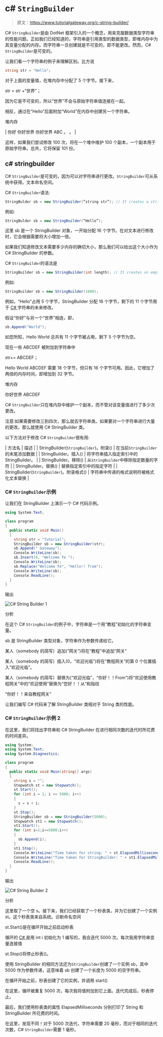 # c# `StringBuilder`

> 原文：<https://www.tutorialgateway.org/c-string-builder/>

C# `StringBuilder`是由 DotNet 框架引入的一个概念，用来克服数据类型字符串的性能问题。正如我们已经知道的，字符串是引用类型的数据类型，即堆内存中为其变量分配的内存。而字符串一旦创建就是不可变的，即不能更改。然而，C# `StringBuilder`是可变的。

让我们看一个字符串的例子来理解区别。比方说

```cs
string str = "Hello";
```

对于上面的变量值，在堆内存中分配了 5 个字节。接下来，

str = str +“世界”；

因为它是不可变的，所以“世界”不会与原始字符串值连接在一起。

相反，通过在“Hello”后面附加“World”在内存中创建另一个字符串。

堆内存

| 你好
你好世界
你好世界 ABC
。
。 |

这样，如果我们尝试修改 100 次，将在一个堆中维护 100 个副本，一个副本用于原始字符串。总共，它将保留 101 份。

## c# stringbuilder

C# `StringBuilder`是可变的，因为可以对字符串进行更改。`StringBuilder`可从系统中获得。文本命名空间。

C# `StringBuilder`语法:

```cs
StringBulder sb = new StringBuilder(“string str”); // It creates a stringbuilder with the specified string
```

例如:

```cs
StringBulder sb = new StringBuilder(“Hello”);
```

这里 sb 是一个 StringBuilder 对象，一开始分配 16 个字节。在对文本进行修改时，它会根据需要将大小增加一倍。

如果我们知道修改文本需要多少内存的确切大小，那么我们可以给出这个大小作为 C# StringBuilder 的参数。

C# `StringBuilder`的语法是

```cs
StringBuilder sb = new StringBuilder(int length); // It creates an empty stringbuilder with the specified capacity as length
```

例如:

```cs
StringBuilder sb = new StringBuilder(1000);
```

例如，“Hello”占用 5 个字节，StringBuilder 分配 16 个字节，剩下的 11 个字节用于 [C# ](https://www.tutorialgateway.org/csharp-tutorial/) 字符串的未来修改。

假设“你好”与另一个“世界”相连，即，

```cs
sb.Append("World");
```

如您所知，Hello World 总共有 11 个字节被占用，剩下 5 个字节为空。

现在一些 ABCDEF 被附加到字符串中

str+= ABCDEF；

Hello World ABCDEF 需要 18 个字节，但只有 16 个字节可用。因此，它增加了两倍的内存时间，即增加到 32 字节。

堆内存

你好世界 ABCDEF

C# `StringBuilder`只在堆内存中维护一个副本，而不管对该变量值进行了多少次更改。

注意:如果需要修改三到四次，那么就去字符串类。如果要对一个字符串进行大量的更改，那么就使用 C# StringBuilder 类。

以下方法对于修改 C# `StringBuilder`很有用:

| 方法名 | 描述 |
| StringBuilder(`StringBuilder`)。附录() | 在当前`StringBuilder`的末尾添加数据 |
| StringBuilder。插入() | 将字符串插入指定索引中的 StringBuilder。 |
| StringBuilder。移除() | 从`StringBuilder`中移除指定数量的字符 |
| StringBuilder。替换() | 替换指定索引中的指定字符 |
| StringBuilder(`StringBuilder`)。附录格式() | 字符串中传递的格式说明符被格式化文本替换 |

### C# `StringBuilder`示例

让我们在 StringBuilder 上演示一个 C# 代码示例。

```cs
using System.Text;

class program
{
  public static void Main()
  {
    string str = "Tutorial";
    StringBuilder sb = new StringBuilder(str);
    sb.Append(" Gateway");
    Console.WriteLine(sb);
    sb.Insert(0, "Welcome To ");
    Console.WriteLine(sb);
    sb.Replace("Welcome To", "Hello!! from");
    Console.WriteLine(sb);
    Console.ReadLine();
  }
}
```

输出

![C# String Builder 1](img/cf3fbd175e55d546aeea67c69720dee8.png)

分析

在这个 C# `StringBuilder`的例子中，字符串是一个用“教程”初始化的字符串变量。

sb 是 StringBuilder 类型对象，字符串作为参数传递给它。

某人（somebody 的简写）追加(“网关”)将在“教程”中追加“网关”

某人（somebody 的简写）插入(0，“欢迎光临”)将在“教程网关”的第 0 个位置插入“欢迎光临”。

某人（somebody 的简写）替换为(“欢迎光临”，“你好！！From”)将“欢迎使用教程网关”中的“欢迎使用”替换为“您好！！从“和指纹

“你好！！来自教程网关”

让我们编写 C# 代码来了解 StringBuilder 类相对于 String 类的性能。

### C# `StringBuilder`示例 2

在这里，我们将找出字符串和 C# StringBuilder 在进行相同次数的迭代时所花费的时间差异。

```cs
using System;
using System.Text;
using System.Diagnostics;

class program
{
  public static void Main(string[] args)
  {
    string s = "";
    Stopwatch st = new Stopwatch();
    st.Start();
    for (int i = 1; i <= 5000; i++)
    {
      s = s + i;
    }
    st.Stop();
    StringBuilder sb = new StringBuilder(5000);
    Stopwatch st1 = new Stopwatch();
    st1.Start();
    for (int i=1;i<=5000;i++)
    {
      sb.Append(i);
    }
    st1.Stop();
    Console.WriteLine("Time taken for string: " + st.ElapsedMilliseconds);
    Console.WriteLine("Time taken for StringBuilder: " + st1.ElapsedMilliseconds);
    Console.ReadLine();
  }
}
```

输出

![C# String Builder 2](img/29b52f9a849f2313fde69459add48187.png)

分析

这里取了一个空 s。接下来，我们已经获取了一个秒表类，并为它创建了一个实例 st。这个秒表类来自系统。诊断命名空间

st.Start()是在循环开始之前启动秒表

循环的 [C# ](https://www.tutorialgateway.org/csharp-tutorial/) 是用 int i 初始化为 1 编写的，我会迭代 5000 次。每次我用字符串变量连接值

st.Stop()将停止秒表()。

使用 StringBuilder 的相同方法还为`StringBuilder`创建了一个实例 sb，其中 5000 作为参数传递，这意味着 sb 创建了一个长度为 5000 的空字符串。

在循环开始之前，秒表创建了它的实例，并调用 start()

在这里，循环被重复 5000 次，每次我将值附加到它上面。迭代完成后，秒表停止。

最后，我们使用秒表类的属性 ElapsedMilliseconds 分别打印了 String 和 StringBuilder 所花费的时间。

在这里，发现不同！对于 5000 次迭代，字符串需要 20 毫秒，而对于相同的迭代次数，C# `StringBuilder`需要 1 毫秒。